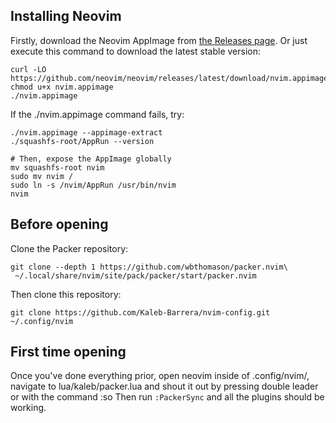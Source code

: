 ## Installing Neovim
Firstly, download the Neovim AppImage from [the Releases page](https://github.com/neovim/neovim/releases).
Or just execute this command to download the latest stable version:

```
curl -LO https://github.com/neovim/neovim/releases/latest/download/nvim.appimage
chmod u+x nvim.appimage
./nvim.appimage
```

If the ./nvim.appimage command fails, try:


```
./nvim.appimage --appimage-extract
./squashfs-root/AppRun --version

# Then, expose the AppImage globally
mv squashfs-root nvim
sudo mv nvim /
sudo ln -s /nvim/AppRun /usr/bin/nvim
nvim
```

## Before opening
Clone the Packer repository:
```
git clone --depth 1 https://github.com/wbthomason/packer.nvim\
 ~/.local/share/nvim/site/pack/packer/start/packer.nvim
```

Then clone this repository:
```
git clone https://github.com/Kaleb-Barrera/nvim-config.git ~/.config/nvim
```

## First time opening 
Once you've done everything prior, open neovim inside of .config/nvim/, navigate to lua/kaleb/packer.lua and shout it out by pressing double leader or with the command :so
Then run `:PackerSync` and all the plugins should be working.
